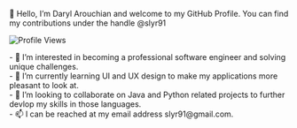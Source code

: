 👋 Hello, I’m Daryl Arouchian and welcome to my GitHub Profile. You can find my contributions under the handle @slyr91
<p align="left">
  <img src="https://gpvc.arturio.dev/slyr91" alt="Profile Views">
</p>
- 👀 I’m interested in becoming a professional software engineer and solving unique challenges.</br>
- 🌱 I’m currently learning UI and UX design to make my applications more pleasant to look at.</br>
- 💞️ I’m looking to collaborate on Java and Python related projects to further devlop my skills in those languages.</br>
- 📫 I can be reached at my email address slyr91@gmail.com.</br>

<!---
slyr91/slyr91 is a ✨ special ✨ repository because its `README.md` (this file) appears on your GitHub profile.
You can click the Preview link to take a look at your changes.
--->
